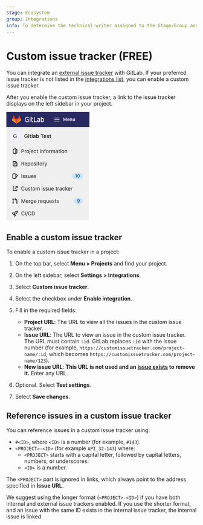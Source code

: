 ```yaml
---
stage: Ecosystem
group: Integrations
info: To determine the technical writer assigned to the Stage/Group associated with this page, see https://about.gitlab.com/handbook/engineering/ux/technical-writing/#assignments
---
```


# Custom issue tracker **(FREE)**

You can integrate an [external issue tracker](../../../integration/external-issue-tracker.md)
with GitLab. If your preferred issue tracker is not listed in the
[integrations list](../../../integration/external-issue-tracker.md#configure-an-external-issue-tracker),
you can enable a custom issue tracker.

After you enable the custom issue tracker, a link to the issue tracker displays
on the left sidebar in your project.

![Custom issue tracker link](img/custom_issue_tracker_v14_5.png)

## Enable a custom issue tracker

To enable a custom issue tracker in a project:

1. On the top bar, select **Menu > Projects** and find your project.
1. On the left sidebar, select **Settings > Integrations**.
1. Select **Custom issue tracker**.
1. Select the checkbox under **Enable integration**.
1. Fill in the required fields:

   - **Project URL**: The URL to view all the issues in the custom issue tracker.
   - **Issue URL**: The URL to view an issue in the custom issue tracker. The URL must contain `:id`.
     GitLab replaces `:id` with the issue number (for example,
     `https://customissuetracker.com/project-name/:id`, which becomes
     `https://customissuetracker.com/project-name/123`).
   - **New issue URL**:
     <!-- The line below was originally added in January 2018: https://gitlab.com/gitlab-org/gitlab/-/commit/778b231f3a5dd42ebe195d4719a26bf675093350 -->
     **This URL is not used and an [issue exists](https://gitlab.com/gitlab-org/gitlab/-/issues/327503) to remove it.**
     Enter any URL.

1. Optional. Select **Test settings**.
1. Select **Save changes**.

## Reference issues in a custom issue tracker

You can reference issues in a custom issue tracker using:

- `#<ID>`, where `<ID>` is a number (for example, `#143`).
- `<PROJECT>-<ID>` (for example `API_32-143`) where:
  - `<PROJECT>` starts with a capital letter, followed by capital letters, numbers, or underscores.
  - `<ID>` is a number.

The `<PROJECT>` part is ignored in links, which always point to the address specified in **Issue URL**.

We suggest using the longer format (`<PROJECT>-<ID>`) if you have both internal and external issue
trackers enabled. If you use the shorter format, and an issue with the same ID exists in the
internal issue tracker, the internal issue is linked.
